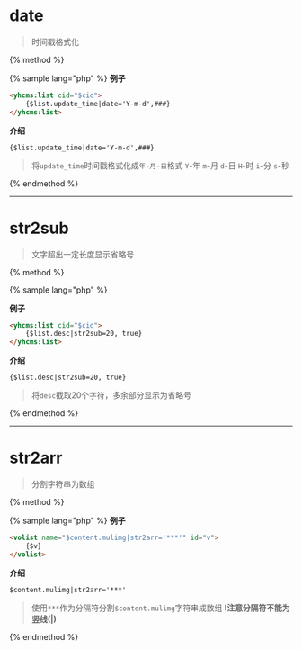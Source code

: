 # date

> 时间戳格式化

{% method %}

{% sample lang="php" %}
**例子**

```html
<yhcms:list cid="$cid">
    {$list.update_time|date='Y-m-d',###}
</yhcms:list>
```

**介绍**

```
{$list.update_time|date='Y-m-d',###}
```

>将`update_time`时间戳格式化成`年-月-日`格式
>`Y`-年 `m`-月 `d`-日 `H`-时 `i`-分 `s`-秒

{% endmethod %}

***

# str2sub

> 文字超出一定长度显示省略号

{% method %}

{% sample lang="php" %}

**例子**

```html
<yhcms:list cid="$cid">
    {$list.desc|str2sub=20, true}
</yhcms:list>
```

**介绍**

```
{$list.desc|str2sub=20, true}
```

>将`desc`截取20个字符，多余部分显示为省略号

{% endmethod %}

***

# str2arr

> 分割字符串为数组

{% method %}

{% sample lang="php" %}
**例子**

```html
<volist name="$content.mulimg|str2arr='***'" id="v">
    {$v}
</volist>
```

**介绍**

```
$content.mulimg|str2arr='***'
```

>使用`***`作为分隔符分割`$content.mulimg`字符串成数组 **!注意分隔符不能为竖线(|)**


{% endmethod %}
